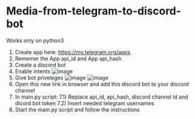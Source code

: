 # Media-from-telegram-to-discord-bot
Works only on python3
1) Create app here: https://my.telegram.org/apps
2) Rememer the App api_id and App api_hash
3) Create a discord bot 
4) Enable intents ![image](https://user-images.githubusercontent.com/76446256/196537737-7da0ec5d-d6b9-4638-8c33-d21c253da82d.png)
5) Give bot priveleges ![image](https://user-images.githubusercontent.com/76446256/196538085-350f5e93-18e8-494c-ae61-596fb826bf5c.png) 
![image](https://user-images.githubusercontent.com/76446256/196538248-5c2cb81c-8b7a-496c-abcd-475d59304e0b.png)
6) Open this new link in browser and add this discord bot to your discord channel
7) In main.py script:
7.1) Replace api_id, api_hash, discord channel id and dicord bot token
7.2) Insert needed telegram usernames 
8) Start the main.py script and follow the instructions
